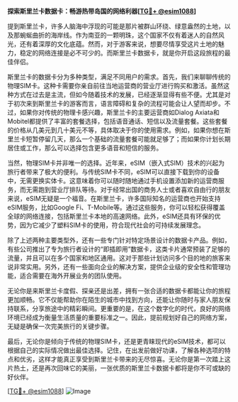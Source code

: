 **探索斯里兰卡数据卡：畅游热带岛国的网络利器[[TG💪+ @esim1088](https://t.me/s/esim1088)]**

提到斯里兰卡，许多人脑海中浮现的可能是那片被群山环绕、绿意盎然的土地，以及那蜿蜒曲折的海岸线。作为南亚的一颗明珠，这个国家不仅有着迷人的自然风光，还有着深厚的文化底蕴。然而，对于游客来说，想要尽情享受这片土地的魅力，稳定的网络连接是必不可少的。而斯里兰卡数据卡，就是你开启这段旅程的最佳伴侣。

斯里兰卡的数据卡分为多种类型，满足不同用户的需求。首先，我们来聊聊传统的物理SIM卡。这种卡需要你亲自前往当地运营商的营业厅进行购买和激活。虽然这种方式在过去是主流，但如今随着技术的发展，已经逐渐显得有些不便。尤其是对于初次来到斯里兰卡的游客而言，语言障碍和复杂的流程可能会让人望而却步。不过，如果你对传统的物理卡感兴趣，斯里兰卡的主要运营商如Dialog Axiata和Mobitel都提供了丰富的套餐选择，包括语音通话、短信以及流量套餐。这些套餐的价格从几美元到几十美元不等，具体取决于你的使用需求。例如，如果你想在斯里兰卡短暂停留几天，那么一个基础的流量套餐可能就足够了；而如果你计划长期居住或工作，那么可以选择包含更多语音和短信的服务。

当然，物理SIM卡并非唯一的选择。近年来，eSIM（嵌入式SIM）技术的兴起为旅行者带来了极大的便利。与传统SIM卡不同，eSIM可以直接下载到你的设备中，无需更换实体卡。这意味着你可以随时随地通过手机设置添加新的运营商服务，而无需跑到营业厅排队等待。对于经常出国的商务人士或者喜欢自由行的朋友来说，eSIM无疑是一个福音。在斯里兰卡，许多国际知名的运营商也开始支持eSIM服务，比如Google Fi、T-Mobile等。通过这些服务，你可以轻松获得覆盖全球的网络连接，包括斯里兰卡本地的高速网络。此外，eSIM还具有环保的优势，因为它减少了塑料SIM卡的使用，符合现代社会的可持续发展理念。

除了上述两种主要类型外，还有一些专门针对特定场景设计的数据卡产品。例如，有些公司推出了专为旅行者设计的“即插即用”数据卡，这类卡片通常预装了足够的流量，并且可以在多个国家和地区通用。这对于那些计划访问多个目的地的旅客来说非常实用。另外，还有一些面向企业的解决方案，提供企业级的安全性和管理功能，适合需要在海外开展业务的团队使用。

无论你是来斯里兰卡度假、探亲还是出差，拥有一张合适的数据卡都能让你的旅程更加顺畅。它不仅能帮助你在陌生的城市中找到方向，还能让你随时与家人朋友保持联系，分享旅途中的精彩瞬间。更重要的是，在这个数字化的时代，良好的网络环境已经成为衡量生活质量的重要标准之一。因此，提前规划好自己的网络方案，无疑是确保一次完美旅行的关键步骤。

最后，无论你是倾向于传统的物理SIM卡，还是更青睐现代的eSIM技术，都可以根据自己的实际情况做出最佳选择。记住，在出发前做好功课，了解各种选项的特点和优劣，这样才能真正享受到斯里兰卡带来的无尽惊喜。无论你是第一次踏上这片热土，还是再次回味它的美丽，一张优质的斯里兰卡数据卡都将是你不可或缺的好伙伴。

[[TG💪+ @esim1088](https://t.me/s/esim1088)] 
![Image](https://i.postimg.cc/4NQfJmqS/Snipaste-2025-05-13-00-14-12.png)